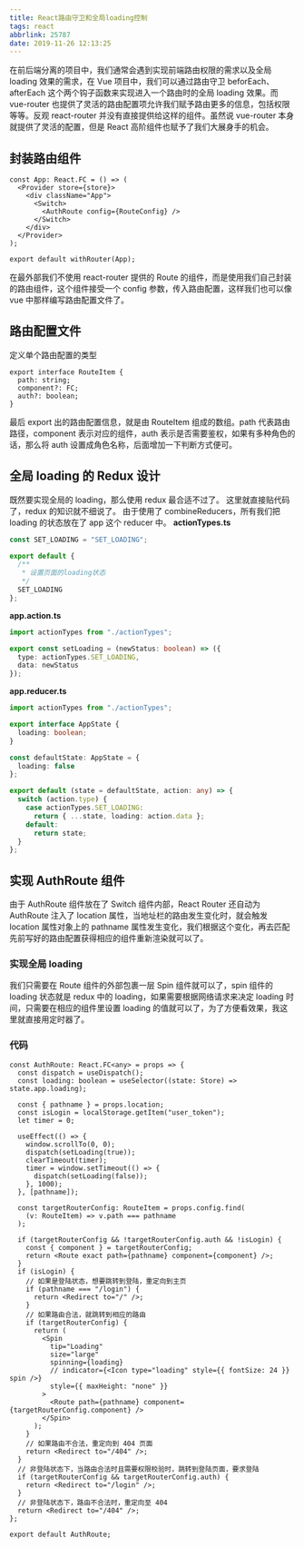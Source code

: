 ```yaml
---
title: React路由守卫和全局loading控制
tags: react
abbrlink: 25787
date: 2019-11-26 12:13:25
---
```


在前后端分离的项目中，我们通常会遇到实现前端路由权限的需求以及全局 loading 效果的需求，在 Vue 项目中，我们可以通过路由守卫 beforEach、afterEach 这个两个钩子函数来实现进入一个路由时的全局 loading 效果。而 vue-router 也提供了灵活的路由配置项允许我们赋予路由更多的信息，包括权限等等。反观 react-router 并没有直接提供给这样的组件。虽然说 vue-router 本身就提供了灵活的配置，但是 React 高阶组件也赋予了我们大展身手的机会。

<!-- more -->

## 封装路由组件

```tsx
const App: React.FC = () => (
  <Provider store={store}>
    <div className="App">
      <Switch>
        <AuthRoute config={RouteConfig} />
      </Switch>
    </div>
  </Provider>
);

export default withRouter(App);
```

在最外部我们不使用 react-router 提供的 Route 的组件，而是使用我们自己封装的路由组件，这个组件接受一个 config 参数，传入路由配置，这样我们也可以像 vue 中那样编写路由配置文件了。

## 路由配置文件

定义单个路由配置的类型

```tsx
export interface RouteItem {
  path: string;
  component?: FC;
  auth?: boolean;
}
```

最后 export 出的路由配置信息，就是由 RouteItem 组成的数组。path 代表路由路径，component 表示对应的组件，auth 表示是否需要鉴权，如果有多种角色的话，那么将 auth 设置成角色名称，后面增加一下判断方式便可。

## 全局 loading 的 Redux 设计

既然要实现全局的 loading，那么使用 redux 最合适不过了。
这里就直接贴代码了，redux 的知识就不细说了。
由于使用了 combineReducers，所有我们把 loading 的状态放在了 app 这个 reducer 中。
**actionTypes.ts**

```ts
const SET_LOADING = "SET_LOADING";

export default {
  /**
   * 设置页面的loading状态
   */
  SET_LOADING
};
```

**app.action.ts**

```ts
import actionTypes from "./actionTypes";

export const setLoading = (newStatus: boolean) => ({
  type: actionTypes.SET_LOADING,
  data: newStatus
});
```

**app.reducer.ts**

```ts
import actionTypes from "./actionTypes";

export interface AppState {
  loading: boolean;
}

const defaultState: AppState = {
  loading: false
};

export default (state = defaultState, action: any) => {
  switch (action.type) {
    case actionTypes.SET_LOADING:
      return { ...state, loading: action.data };
    default:
      return state;
  }
};
```

## 实现 AuthRoute 组件

由于 AuthRoute 组件放在了 Switch 组件内部，React Router 还自动为 AuthRoute 注入了 location 属性，当地址栏的路由发生变化时，就会触发 location 属性对象上的 pathname 属性发生变化，我们根据这个变化，再去匹配先前写好的路由配置获得相应的组件重新渲染就可以了。

### 实现全局 loading

我们只需要在 Route 组件的外部包裹一层 Spin 组件就可以了，spin 组件的 loading 状态就是 redux 中的 loading，如果需要根据网络请求来决定 loading 时间，只需要在相应的组件里设置 loading 的值就可以了，为了方便看效果，我这里就直接用定时器了。

### 代码

```tsx
const AuthRoute: React.FC<any> = props => {
  const dispatch = useDispatch();
  const loading: boolean = useSelector((state: Store) => state.app.loading);

  const { pathname } = props.location;
  const isLogin = localStorage.getItem("user_token");
  let timer = 0;

  useEffect(() => {
    window.scrollTo(0, 0);
    dispatch(setLoading(true));
    clearTimeout(timer);
    timer = window.setTimeout(() => {
      dispatch(setLoading(false));
    }, 1000);
  }, [pathname]);

  const targetRouterConfig: RouteItem = props.config.find(
    (v: RouteItem) => v.path === pathname
  );

  if (targetRouterConfig && !targetRouterConfig.auth && !isLogin) {
    const { component } = targetRouterConfig;
    return <Route exact path={pathname} component={component} />;
  }
  if (isLogin) {
    // 如果是登陆状态，想要跳转到登陆，重定向到主页
    if (pathname === "/login") {
      return <Redirect to="/" />;
    }
    // 如果路由合法，就跳转到相应的路由
    if (targetRouterConfig) {
      return (
        <Spin
          tip="Loading"
          size="large"
          spinning={loading}
          // indicator={<Icon type="loading" style={{ fontSize: 24 }} spin />}
          style={{ maxHeight: "none" }}
        >
          <Route path={pathname} component={targetRouterConfig.component} />
        </Spin>
      );
    }
    // 如果路由不合法，重定向到 404 页面
    return <Redirect to="/404" />;
  }
  // 非登陆状态下，当路由合法时且需要权限校验时，跳转到登陆页面，要求登陆
  if (targetRouterConfig && targetRouterConfig.auth) {
    return <Redirect to="/login" />;
  }
  // 非登陆状态下，路由不合法时，重定向至 404
  return <Redirect to="/404" />;
};

export default AuthRoute;
```
